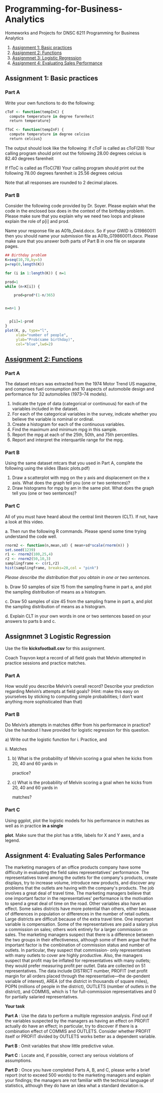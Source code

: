 # Programming-for-Business-Analytics
Homeworks and Projects for DNSC 6211 Programming for Business Analytics

1. [Assignment 1: Basic practices](https://github.com/Abby7LIU/Programming-for-Business-Analytics/blob/master/Homework1.R)
2. [Assignment 2: Functions](https://github.com/Abby7LIU/Programming-for-Business-Analytics/blob/master/A02a_G44206031.R)
3. [Assignmnet 3: Logistic Regression](https://github.com/Abby7LIU/Programming-for-Business-Analytics/blob/master/Assignment%203:%20Melvin’s%20Performance%20Anaylsis.pdf)
4. [Assignment 4: Evaluating Sales Performance](https://github.com/Abby7LIU/Programming-for-Business-Analytics/blob/master/A04_G44206031.Rmd)

## Assignment 1: Basic practices

### Part A

 Write your own functions to do the following: 

```R
cToF <- function(tempInC) {
  compute temperature in degree farenheit
  return temperature}
```



```R
fToC <- function(tempInF) {
  compute temperature in degree celcius
  return celcius} 
```


The output should look like the following:
 If cToF is called as
 cToF(28)
 Your calling program should print out the following
 28.00 degrees celcius is 82.40 degrees farenheit 

If fToC is called as
 fToC(78)
 Your calling program should print out the following
 78.00 degrees farenheit is 25.56 degrees celcius 

Note that all responses are rounded to 2 decimal places. 


### Part B 

Consider the following code provided by Dr. Soyer. Please explain what the code in the enclosed box does in the context of the birthday problem. Please make sure that you explain why we need two loops and please explain the role of p[i] and prod. 

Name your response file as A01b_Gwid.docx. So if your GWID is G19860011 then you should name your submission file as A01b_G19860011.docx. Please make sure that you answer both parts of Part B in one file on separate pages. 

```R
## Birthday problem
K=seq(10,70,by=5)
p=rep(0,length(K))

for (i in 1:length(K)) { n=1 

prod=1
while (n<K[i]) { 

    prod=prod*(1-n/365)


n=n+1 } 


  p[i]=1-prod
}
plot(K, p, type="l",
     xlab="number of people",
     ylab="Prob(same birthday)",
     col="blue",lwd=2)
```


## [Assignment 2: Functions](https://github.com/Abby7LIU/Programming-for-Business-Analytics/blob/master/A02a_G44206031.R)

### Part A

The dataset mtcars was extracted from the 1974 Motor Trend US magazine, and comprises fuel consumption and 10 aspects of automobile design and performance for 32 automobiles (1973–74 models). 

1. Indicate the type of data (categorical or continuous) for each of the variables included in the dataset. 
2. For each of the categorical variables in the survey, indicate whether you believe the variable is nominal or ordinal. 
3. Create a histogram for each of the continuous variables. 
4. Find the maximum and minimum mpg in this sample. 
5. Report the mpg at each of the 25th, 50th, and 75th percentiles. 
6. Report and interpret the interquartile range for the mpg. 

### Part B 

Using the same dataset mtcars that you used in Part A, complete the following using the slides (Basic plots.pdf) 

1. Draw a scatterplot with mpg on the y axis and displacement on the x axis. What does the graph tell you (one or two sentences)? 
2. Draw histograms for mpg by am in the same plot. What does the graph tell you (one or two sentences)? 

### Part C 

All of you must have heard about the central limit theorem (CLT). If not, have a look at this video. 

a. Then run the following R commands. Please spend some time trying understand the code well. 

```R
rnorm2 <- function(n,mean,sd) { mean+sd*scale(rnorm(n)) }
set.seed(1239)
r1 <- rnorm2(100,25,4)
r2 <- rnorm2(50,10,3)
samplingframe <- c(r1,r2)
hist(samplingframe, breaks=20,col = "pink")
```

_Please describe the distribution that you obtain in one or two sentences._

b. Draw 50 samples of size 15 from the sampling frame in part a, and plot the sampling distribution of means as a histogram. 

c. Draw 50 samples of size 45 from the sampling frame in part a, and plot the sampling distribution of means as a histogram. 

d. Explain CLT in your own words in one or two sentences based on your answers to parts b and c. 

## Assignmnet 3 Logistic Regression

 Use the file **kicksfootball.csv** for this assignment. 

Coach Trayvon kept a record of all field goals that Melvin attempted in practice sessions and practice matches. 

### Part A

How would you describe Melvin’s overall record? Describe your prediction regarding Melvin’s attempts at field goals? (Hint: make this easy on yourselves by sticking to computing simple probabilities; I don’t want anything more sophisticated than that) 

### Part B

Do Melvin’s attempts in matches differ from his performance in practice? Use the handout I have provided for logistic regression for this question. 

a) Write out the logistic function for i. Practice, and 

ii. Matches 

1. b)  What is the probability of Melvin scoring a goal when he kicks from 20, 40 and 60 yards in 

   practice? 

2. c)  What is the probability of Melvin scoring a goal when he kicks from 20, 40 and 60 yards in 

   matches? 

### Part C

Using ggplot, plot the logistic models for his performance in matches as well as in practice **in a single** 

**plot**. Make sure that the plot has a title, labels for X and Y axes, and a legend. 

## Assignment 4: Evaluating Sales Performance

The marketing managers of an office products company have some difficulty in evaluating the field sales representatives' performance. The representatives travel among the outlets for the company's products, create displays, try to increase volume, introduce new products, and discover any problems that the outlets are having with the company's products. The job involves a great deal of travel time. The marketing managers believe that one important factor in the representatives' performance is the motivation to spend a great deal of time on the road. Other variables also have an effect. Some sales districts have more potential than others, either because of differences in population or differences in the number of retail outlets. Large districts are difficult because of the extra travel time. One important variable is compensation. Some of the representatives are paid a salary plus a commission on sales; others work entirely for a larger commission on sales. The marketing managers suspect that there is a difference between the two groups in their effectiveness, although some of them argue that the important factor is the combination of commission status and number of outlets. In particular, they suspect that commission- only representatives with many outlets to cover are highly productive. Also, the managers suspect that profit may be inflated for representatives with many outlets; they would prefer measuring profit per outlet. Data are collected on 51 representatives. The data include DISTRICT number, PROFIT (net profit margin for all orders placed through the representative—the de-pendent variable of interest), AREA (of the district in thousands of square miles), POPN (millions of people in the district), OUTLETS (number of outlets in the district), and COMMIS, which is 1 for full-commission representatives and 0 for partially salaried representatives. 

**Your task** 

**Part A** : Use the data to perform a multiple regression analysis. Find out if the variables suspected by the managers as having an effect on PROFIT actually do have an effect; in particular, try to discover if there is a combination effect of COMMIS and OUTLETS. Consider whether PROFIT itself or PROFIT divided by OUTLETS works better as a dependent variable. 

**Part B** : Omit variables that show little predictive value. 

**Part C** : Locate and, if possible, correct any serious violations of assumptions. 

**Part D** : Once you have completed Parts A, B, and C, please write a brief report (not to exceed 500 words) to the marketing managers and explain your findings; the managers are not familiar with the technical language of statistics, although they do have an idea what a standard deviation is. 


